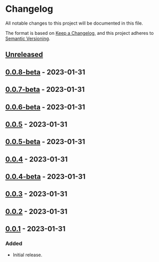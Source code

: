 # Changelog

All notable changes to this project will be documented in this file.

The format is based on [Keep a Changelog](https://keepachangelog.com/en/1.0.0/),
and this project adheres to [Semantic Versioning](https://semver.org/spec/v2.0.0.html).

## [Unreleased]

## [0.0.8-beta] - 2023-01-31

## [0.0.7-beta] - 2023-01-31

## [0.0.6-beta] - 2023-01-31

## [0.0.5] - 2023-01-31

## [0.0.5-beta] - 2023-01-31

## [0.0.4] - 2023-01-31

## [0.0.4-beta] - 2023-01-31

## [0.0.3] - 2023-01-31

## [0.0.2] - 2023-01-31

## [0.0.1] - 2023-01-31

### Added

- Initial release.


[Unreleased]: https://github.com/wagnerlduarte/releasy-action/compare/v0.0.8-beta...HEAD
[0.0.8-beta]: https://github.com/wagnerlduarte/releasy-action/compare/v0.0.7-beta...v0.0.8-beta
[0.0.7-beta]: https://github.com/wagnerlduarte/releasy-action/compare/v0.0.6-beta...v0.0.7-beta
[0.0.6-beta]: https://github.com/wagnerlduarte/releasy-action/compare/v0.0.5...v0.0.6-beta
[0.0.5]: https://github.com/wagnerlduarte/releasy-action/compare/v0.0.5-beta...v0.0.5
[0.0.5-beta]: https://github.com/wagnerlduarte/releasy-action/compare/v0.0.4...v0.0.5-beta
[0.0.4]: https://github.com/wagnerlduarte/releasy-action/compare/v0.0.4-beta...v0.0.4
[0.0.4-beta]: https://github.com/wagnerlduarte/releasy-action/compare/v0.0.3...v0.0.4-beta
[0.0.3]: https://github.com/wagnerlduarte/releasy-action/compare/v0.0.2...v0.0.3
[0.0.2]: https://github.com/wagnerlduarte/releasy-action/compare/v0.0.1...v0.0.2
[0.0.1]: https://github.com/wagnerlduarte/releasy-action/compare/v0.0.0...v0.0.1